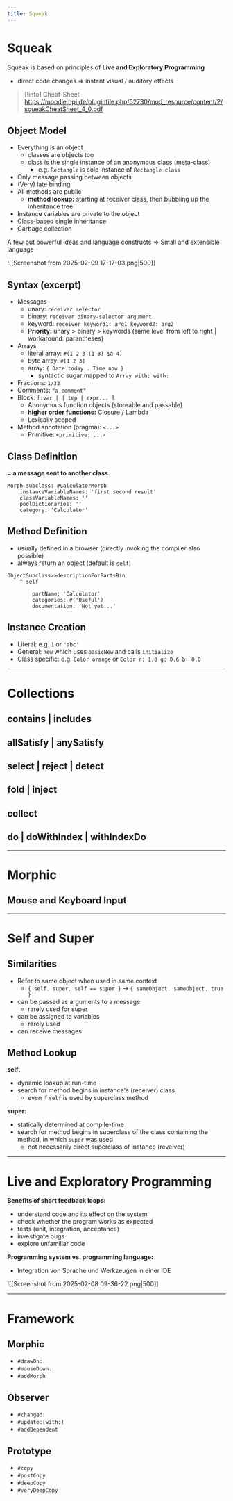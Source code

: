 ```yaml
---
title: Squeak
---
```

# Squeak
Squeak is based on principles of **Live and Exploratory Programming**
- direct code changes $\Rightarrow$ instant visual / auditory effects

> [!info] Cheat-Sheet
> https://moodle.hpi.de/pluginfile.php/52730/mod_resource/content/2/squeakCheatSheet_4_0.pdf

## Object Model
- Everything is an object
	- classes are objects too
	- class is the single instance of an anonymous class (meta-class)
		- e.g. `Rectangle` is sole instance of `Rectangle class`
- Only message passing between objects
- (Very) late binding
- All methods are public
	- **method lookup:** starting at receiver class, then bubbling up the inheritance tree
- Instance variables are private to the object
- Class-based single inheritance
- Garbage collection

A few but powerful ideas and language constructs $\Rightarrow$ Small and extensible language

![[Screenshot from 2025-02-09 17-17-03.png|500]]

## Syntax (excerpt)
- Messages
	- unary: `receiver selector`
	- binary: `receiver binary-selector argument`
	- keyword: `receiver keyword1: arg1 keyword2: arg2`
	- **Priority:** unary > binary > keywords (same level from left to right | workaround: parantheses)
- Arrays
	- literal array: `#(1 2 3 (1 3) $a 4)`
	- byte array: `#[1 2 3]`
	- array: `{ Date today . Time now }`
		- syntactic sugar mapped to `Array with: with:`
- Fractions: `1/33`
- Comments: `"a comment"`
- Block: `[:var | | tmp | expr... ]`
	- Anonymous function objects (storeable and passable)
	- **higher order functions:** Closure / Lambda
	- Lexically scoped
- Method annotation (pragma): `<...>`
	- Primitive: `<primitive: ...>`

## Class Definition
**= a message sent to another class**

```smalltalk
Morph subclass: #CalculatorMorph
	instanceVariableNames: 'first second result'
	classVariableNames: ''
	poolDictionaries: ''
	category: 'Calculator'
```

## Method Definition
- usually defined in a browser (directly invoking the compiler also possible)
- always return an object (default is `self`)

```smalltalk
ObjectSubclass>>descriptionForPartsBin
	^ self

		partName: 'Calculator'
		categories: #('Useful')
		documentation: 'Not yet...'
```

## Instance Creation
- Literal: e.g. `1` or `'abc'`
- General: `new` which uses `basicNew` and calls `initialize`
- Class specific: e.g. `Color orange` or `Color r: 1.0 g: 0.6 b: 0.0`

---
# Collections
## contains | includes


## allSatisfy | anySatisfy


## select | reject | detect


## fold | inject


## collect


## do | doWithIndex | withIndexDo


---
# Morphic
## Mouse and Keyboard Input


---
# Self and Super
## Similarities
- Refer to same object when used in same context
	- `{ self. super. self == super }` $\to$ `{ sameObject. sameObject. true }`
- can be passed as arguments to a message
	- rarely used for super
- can be assigned to variables
	- rarely used
- can receive messages

## Method Lookup
**self:**
- dynamic lookup at run-time
- search for method begins in instance's (receiver) class
	- even if `self` is used by superclass method

**super:**
- statically determined at compile-time
- search for method begins in superclass of the class containing the method, in which `super` was used
	- not necessarily direct superclass of instance (reveiver)

---
# Live and Exploratory Programming
**Benefits of short feedback loops:**
- understand code and its effect on the system
- check whether the program works as expected
- tests (unit, integration, acceptance)
- investigate bugs
- explore unfamiliar code

**Programming system vs. programming language:**
- Integration von Sprache und Werkzeugen in einer IDE

![[Screenshot from 2025-02-08 09-36-22.png|500]]

---
# Framework
## Morphic
- `#drawOn:`
- `#mouseDown:`
- `#addMorph`

## Observer
- `#changed:`
- `#update:(with:)`
- `#addDependent`

## Prototype
- `#copy`
- `#postCopy`
- `#deepCopy`
- `#veryDeepCopy`
